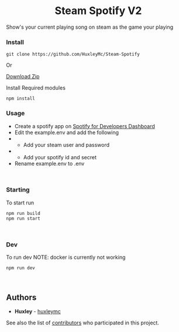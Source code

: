<h1 align="center">Steam Spotify V2</h1>

<p>Show's your current playing song on steam as the game your playing</p>

<!-- <img src="https://github.com/HuxleyMc/Steam-Spotify/blob/master/screenshot.PNG" width="300px"> -->

### Install

`git clone https://github.com/HuxleyMc/Steam-Spotify`

Or

[Download Zip](https://github.com/HuxleyMc/Steam-Spotify/archive/master.zip)

Install Required modules

```
npm install
```

### Usage

- Create a spotify app on [Spotify for Developers Dashboard](https://developer.spotify.com/dashboard/)
- Edit the example.env and add the following
- - Add your steam user and password
- - Add your spotify id and secret
- Rename example.env to .env

<br/>

### Starting

To start run

```
npm run build
npm run start
```

<br/>

### Dev

To run dev
NOTE: docker is currently not working

```
npm run dev
```

<br/>

## Authors

- **Huxley** - [huxleymc](https://github.com/huxleymc)

See also the list of [contributors](https://github.com/HuxleyMc/Steam-Spotify/contributors) who participated in this project.
